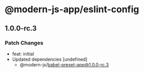 # @modern-js-app/eslint-config

## 1.0.0-rc.3
### Patch Changes

- feat: initial
- Updated dependencies [undefined]
  - @modern-js/babel-preset-app@1.0.0-rc.3
